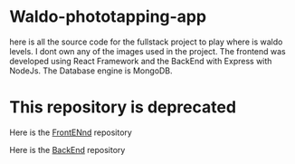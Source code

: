 # Waldo-phototapping-app
here is all the source code for the fullstack project to play where is waldo levels. I dont own any of the images used in the project. The frontend was developed using React Framework and the BackEnd with Express with NodeJs. The Database engine is MongoDB. 

<h1> This repository is deprecated</h1>
<p> Here is the <a href="https://github.com/lpolverino/Waldo-App-front-end">FrontENnd</a> repository </p>
<p> Here is the <a href="https://github.com/lpolverino/Waldo-backend">BackEnd</a> repository</p>
